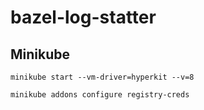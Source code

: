 # bazel-log-statter

## Minikube

```
minikube start --vm-driver=hyperkit --v=8
```

```
minikube addons configure registry-creds
```
